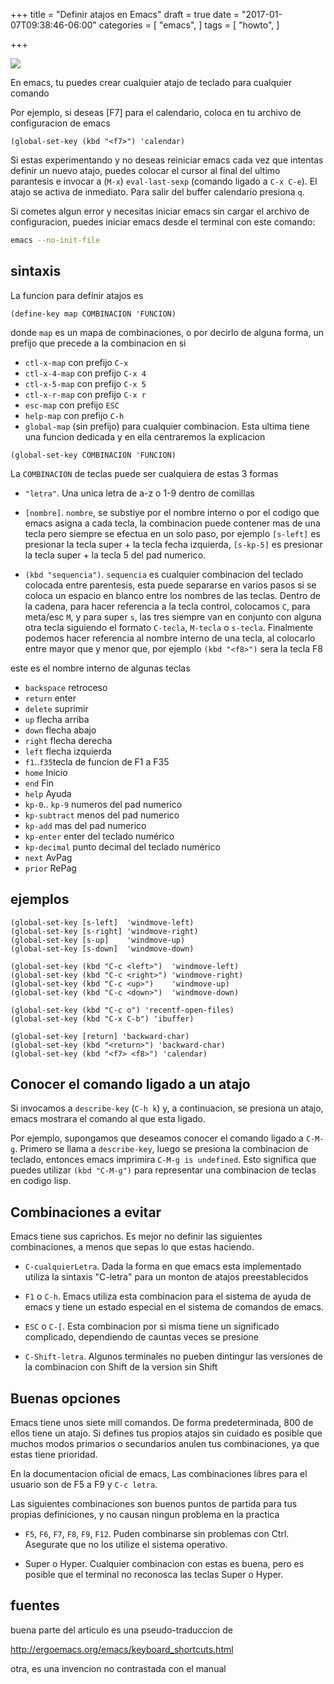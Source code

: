 +++
title = "Definir atajos en Emacs"
draft = true
date = "2017-01-07T09:38:46-06:00"
categories = [
  "emacs",
]
tags = [
  "howto",
]

+++

![](../kara.jpg)

En emacs, tu puedes crear cualquier atajo de teclado para cualquier comando

Por ejemplo, si deseas [F7] para el calendario, coloca en tu archivo de
configuracion de emacs

``` elisp
(global-set-key (kbd "<f7>") 'calendar)
```

Si estas experimentando y no deseas reiniciar emacs cada vez que intentas
definir un nuevo atajo, puedes colocar el cursor al final del ultimo parantesis
e invocar a (`M-x`) `eval-last-sexp` (comando ligado a `C-x C-e`). El atajo se
activa de inmediato. Para salir del buffer calendario presiona `q`.

Si cometes algun error y necesitas iniciar emacs sin cargar el archivo de
configuracion, puedes iniciar emacs desde el terminal con este comando:

``` bash
emacs --no-init-file
```

## sintaxis

La funcion para definir atajos es

``` elisp
(define-key map COMBINACION 'FUNCION)
```

donde `map` es un mapa de combinaciones, o por decirlo de alguna forma, un
prefijo que precede a la combinacion en si

- `ctl-x-map` con prefijo `C-x`
- `ctl-x-4-map` con prefijo `C-x 4`
- `ctl-x-5-map` con prefijo `C-x 5`
- `ctl-x-r-map` con prefijo `C-x r`
- `esc-map`  con prefijo `ESC`
- `help-map`  con prefijo `C-h`
- `global-map` (sin prefijo) para cualquier combinacion. Esta ultima tiene una
  funcion dedicada y en ella centraremos la explicacion

``` elisp
(global-set-key COMBINACION 'FUNCION)
```

La `COMBINACION` de teclas puede ser cualquiera de estas 3 formas

- `"letra"`. Una unica letra de a-z o 1-9 dentro de comillas

- `[nombre]`. `nombre`, se substiye por el nombre interno o por el codigo que
  emacs asigna a cada tecla, la combinacion puede contener mas de una tecla pero
  siempre se efectua en un solo paso, por ejemplo `[s-left]` es presionar la
  tecla super + la tecla fecha izquierda, `[s-kp-5]` es presionar la
  tecla super + la tecla 5 del pad numerico.

- `(kbd "sequencia")`. `sequencia` es cualquier combinacion del teclado colocada
  entre parentesis, esta puede separarse en varios pasos si se coloca un espacio
  en blanco entre los nombres de las teclas. Dentro de la cadena, para hacer
  referencia a la tecla control, colocamos `C`, para meta/esc `M`, y para
  super `s`, las tres siempre van en conjunto con alguna otra tecla siguiendo el
  formato `C-tecla`, `M-tecla` o `s-tecla`. Finalmente podemos hacer referencia
  al nombre interno de una tecla, al colocarlo entre mayor que y menor que, por
  ejemplo `(kbd "<f8>")` sera la tecla F8


este es el nombre interno de algunas teclas

- `backspace` retroceso
- `return` enter
- `delete` suprimir
- `up` flecha arriba
- `down` flecha abajo
- `right` flecha derecha
- `left` flecha izquierda
- `f1`..`f35`tecla de funcion de F1 a F35
- `home` Inicio
- `end` Fin
- `help` Ayuda
- `kp-0`.. `kp-9` numeros del pad numerico
- `kp-subtract` menos del pad numerico
- `kp-add` mas del pad numerico
- `kp-enter` enter del teclado numérico
- `kp-decimal` punto decimal del teclado numérico
- `next` AvPag
- `prior` RePag

## ejemplos

``` elisp
(global-set-key [s-left]  'windmove-left)
(global-set-key [s-right] 'windmove-right)
(global-set-key [s-up]    'windmove-up)
(global-set-key [s-down]  'windmove-down)

(global-set-key (kbd "C-c <left>")  'windmove-left)
(global-set-key (kbd "C-c <right>") 'windmove-right)
(global-set-key (kbd "C-c <up>")    'windmove-up)
(global-set-key (kbd "C-c <down>")  'windmove-down)

(global-set-key (kbd "C-c o") 'recentf-open-files)
(global-set-key (kbd "C-x C-b") 'ibuffer)

(global-set-key [return] 'backward-char)
(global-set-key (kbd "<return>") 'backward-char)
(global-set-key (kbd "<f7> <f8>") 'calendar)
```

## Conocer el comando ligado a un atajo

Si invocamos a `describe-key` (`C-h k`) y, a continuacion, se presiona un atajo,
emacs mostrara el comando al que esta ligado.

Por ejemplo, supongamos que deseamos conocer el comando ligado a
`C-M-g`. Primero se llama a `describe-key`, luego se presiona la combinacion de
teclado, entonces emacs imprimira `C-M-g is undefined`. Esto significa que
puedes utilizar `(kbd "C-M-g")` para representar una combinacion de teclas en
codigo lisp.

## Combinaciones a evitar

Emacs tiene sus caprichos. Es mejor no definir las siguientes combinaciones, a
menos que sepas lo que estas haciendo.

- `C-cualquierLetra`. Dada la forma en que emacs esta implementado utiliza la
  sintaxis "C-letra" para un monton de atajos preestablecidos

- `F1` o `C-h`. Emacs utiliza esta combinacion para el sistema de ayuda de emacs
  y tiene un estado especial en el sistema de comandos de emacs.

- `ESC` o `C-[`. Esta combinacion por si misma tiene un significado complicado,
  dependiendo de cauntas veces se presione

- `C-Shift-letra`. Algunos terminales no pueben dintingur las versiones de la
  combinacion con Shift de la version sin Shift

## Buenas opciones

Emacs tiene unos siete mill comandos. De forma predeterminada, 800 de ellos
tiene un atajo. Si defines tus propios atajos sin cuidado es posible que muchos
modos primarios o secundarios anulen tus combinaciones, ya que estas tiene
prioridad.

En la documentacion oficial de emacs, Las combinaciones libres para el usuario
son de F5 a F9 y `C-c letra`.

Las siguientes combinaciones son buenos puntos de partida para tus propias
definiciones, y no causan ningun problema en la practica

- `F5`, `F6`, `F7`, `F8`, `F9`, `F12`. Puden combinarse sin problemas con
  Ctrl. Asegurate que no los utilize el sistema operativo.

- Super o Hyper. Cualquier combinacion con estas es buena, pero es posible que
  el terminal no reconosca las teclas Super o Hyper.

## fuentes

buena parte del articulo es una pseudo-traduccion de

http://ergoemacs.org/emacs/keyboard_shortcuts.html

otra, es una invencion no contrastada con el manual
